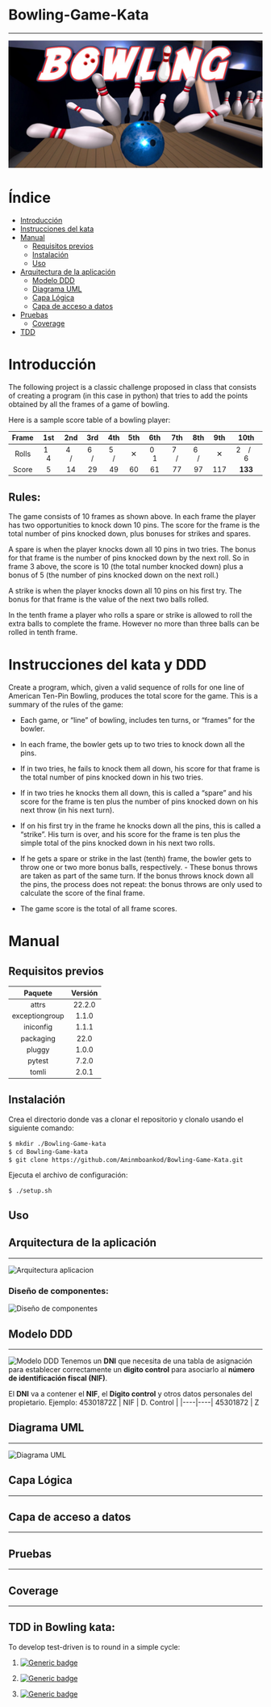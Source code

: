 # Bowling-Game-Kata
------

![Bowling](/doc/images/bowling-image.jpg)


# Índice

+   [Introducción](#introducción)
+   [Instrucciones del kata](#instrucciones-del-kata)
+   [Manual](#manual)
    +   [Requisitos previos](#requisitos-previos)
    +   [Instalación](#instalación)
    +   [Uso](#uso)
+   [Arquitectura de la aplicación](#arquitectura-de-la-aplicación)
    +   [Modelo DDD](#modelo-ddd)
    +   [Diagrama UML](#diagrama-uml)
    +   [Capa Lógica](#capa-lógica)
    +   [Capa de acceso a datos](#capa-de-acceso-a-datos)
+   [Pruebas](#pruebas)
    +   [Coverage](#coverage)
+   [TDD](#tdd-in-bowling-kata)



# Introducción



The following project is a classic challenge proposed in class that consists of creating a program (in this case in python) that tries to add the points obtained by all the frames of a game of bowling.

Here is a sample score table of a bowling player:

| Frame | 1st | 2nd | 3rd | 4th | 5th | 6th | 7th | 8th | 9th | 10th |
|:---:|:---:|:---:|:---:|:---:|:---:|:---:|:---:|:---:|:---:|:---:|
| Rolls | 1 &nbsp;&nbsp; 4 | 4 &nbsp;&nbsp; / | 6 &nbsp;&nbsp; / | 5 &nbsp;&nbsp; / | ✕ | 0 &nbsp;&nbsp; 1 | 7 &nbsp;&nbsp; / | 6 &nbsp;&nbsp; / | ✕ | 2 &nbsp;&nbsp; / &nbsp;&nbsp; 6 |
|Score| 5 | 14 | 29 | 49 | 60 | 61 | 77 | 97 | 117 | **133** |

## Rules:

The game consists of 10 frames as shown above.  In each frame the player has two opportunities to knock down 10 pins.  The score for the frame is the total number of pins knocked down, plus bonuses for strikes and spares.

A spare is when the player knocks down all 10 pins in two tries.  The bonus for that frame is the number of pins knocked down by the next roll.  So in frame 3 above, the score is 10 (the total number knocked down) plus a bonus of 5 (the number of pins knocked down on the next roll.)

A strike is when the player knocks down all 10 pins on his first try.  The bonus for that frame is the value of the next two balls rolled.

In the tenth frame a player who rolls a spare or strike is allowed to roll the extra balls to complete the frame.  However no more than three balls can be rolled in tenth frame.

# Instrucciones del kata y DDD

Create a program, which, given a valid sequence of rolls for one line of American Ten-Pin Bowling,
produces the total score for the game. This is a summary of the rules of the game:
- Each game, or “line” of bowling, includes ten turns, or “frames” for the bowler.
- In each frame, the bowler gets up to two tries to knock down all the pins.

- If in two tries, he fails to knock them all down, his score for that frame is the total number of pins
knocked down in his two tries.
- If in two tries he knocks them all down, this is called a “spare” and his score for the frame is ten
plus the number of pins knocked down on his next throw (in his next turn).
- If on his first try in the frame he knocks down all the pins, this is called a “strike”. His turn is over,
and his score for the frame is ten plus the simple total of the pins knocked down in his next two
rolls.
- If he gets a spare or strike in the last (tenth) frame, the bowler gets to throw one or two more
bonus balls, respectively. - These bonus throws are taken as part of the same turn. If the bonus
throws knock down all the pins, the process does not repeat: the bonus throws are only used to
calculate the score of the final frame.
- The game score is the total of all frame scores.


# Manual

## Requisitos previos
| Paquete | Versión |
|:----:|:----:|
|attrs | 22.2.0
| exceptiongroup | 1.1.0 
| iniconfig | 1.1.1 |
| packaging | 22.0 | 
| pluggy | 1.0.0 |
| pytest | 7.2.0 |
| tomli | 2.0.1

## Instalación

Crea el directorio donde vas a clonar el repositorio  y clonalo usando el siguiente comando:
```
$ mkdir ./Bowling-Game-kata
$ cd Bowling-Game-kata
$ git clone https://github.com/Aminmboankod/Bowling-Game-Kata.git
```
Ejecuta el archivo de configuración:
```
$ ./setup.sh
```
## Uso



## Arquitectura de la aplicación
---
![Arquitectura aplicacion]()
### Diseño de componentes:
![Diseño de componentes]()

## Modelo DDD
---
![Modelo DDD]()
Tenemos un **DNI** que necesita de una tabla de asignación para establecer correctamente un **digito control** para asociarlo al **número de identificación fiscal (NIF)**. 

El **DNI** va a contener el **NIF**, el **Digito control** y otros datos personales del propietario.
Ejemplo: 45301872Z
| NIF | D. Control |
|----|----|
45301872 | Z

## Diagrama UML
---
![Diagrama UML]()

## Capa Lógica
---



## Capa de acceso a datos
---


## Pruebas
---

## Coverage
---



## TDD in Bowling kata:

To develop test-driven is to round in a simple cycle:  
1. [![Generic badge](https://img.shields.io/badge/⎍-Test-red.svg)](https://shields.io/)  

2. [![Generic badge](https://img.shields.io/badge/⎍-Code-brightgreen.svg)](https://shields.io/)  

3. [![Generic badge](https://img.shields.io/badge/⎍-Refactor-blue.svg)](https://shields.io/)